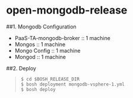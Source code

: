 # open-mongodb-release

##1. Mongodb Configuration
- PaaS-TA-mongodb-broker :: 1 machine
- Mongos :: 1 machine
- Mongo Config :: 1 machine
- Mongod :: 1 machine

##2. Deploy
>`$ cd $BOSH_RELEASE_DIR`<br>
>`$ bosh deployment mongodb-vsphere-1.yml`<br>
>`$ bosh deploy`

